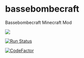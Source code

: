 # bassebombecraft
Bassebombecraft Minecraft Mod

![](https://github.com/athrane/bassebombecraft/workflows/.github/workflows/build.yml/badge.svg)

[![Run Status](https://api.shippable.com/projects/587cc4c5e69a190f00223c12/badge?branch=master)](https://app.shippable.com/projects/587cc4c5e69a190f00223c12)

[![CodeFactor](https://www.codefactor.io/repository/github/athrane/bassebombecraft/badge)](https://www.codefactor.io/repository/github/athrane/bassebombecraft)
